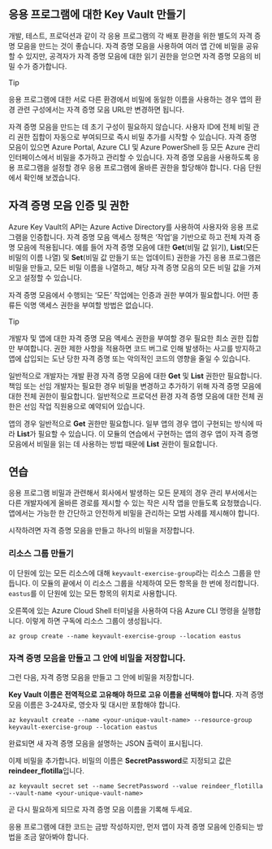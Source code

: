 ## <a name="creating-key-vaults-for-your-applications"></a>응용 프로그램에 대한 Key Vault 만들기

개발, 테스트, 프로덕션과 같이 각 응용 프로그램의 각 배포 환경을 위한 별도의 자격 증명 모음을 만드는 것이 좋습니다. 자격 증명 모음을 사용하여 여러 앱 간에 비밀을 공유할 수 있지만, 공격자가 자격 증명 모음에 대한 읽기 권한을 얻으면 자격 증명 모음의 비밀 수가 증가합니다.

> [!TIP]
> 응용 프로그램에 대한 서로 다른 환경에서 비밀에 동일한 이름을 사용하는 경우 앱의 환경 관련 구성에서는 자격 증명 모음 URL만 변경하면 됩니다.

자격 증명 모음을 만드는 데 초기 구성이 필요하지 않습니다. 사용자 ID에 전체 비밀 관리 권한 집합이 자동으로 부여되므로 즉시 비밀 추가를 시작할 수 있습니다. 자격 증명 모음이 있으면 Azure Portal, Azure CLI 및 Azure PowerShell 등 모든 Azure 관리 인터페이스에서 비밀을 추가하고 관리할 수 있습니다. 자격 증명 모음을 사용하도록 응용 프로그램을 설정할 경우 응용 프로그램에 올바른 권한을 할당해야 합니다. 다음 단원에서 확인해 보겠습니다.

## <a name="vault-authentication-and-permissions"></a>자격 증명 모음 인증 및 권한

Azure Key Vault의 API는 Azure Active Directory를 사용하여 사용자와 응용 프로그램을 인증합니다. 자격 증명 모음 액세스 정책은 ‘작업’을 기반으로 하고 전체 자격 증명 모음에 적용됩니다. 예를 들어 자격 증명 모음에 대한 **Get**(비밀 값 읽기), **List**(모든 비밀의 이름 나열) 및 **Set**(비밀 값 만들기 또는 업데이트) 권한을 가진 응용 프로그램은 비밀을 만들고, 모든 비밀 이름을 나열하고, 해당 자격 증명 모음의 모든 비밀 값을 가져오고 설정할 수 있습니다.

자격 증명 모음에서 수행되는 ‘모든’ 작업에는 인증과 권한 부여가 필요합니다. 어떤 종류든 익명 액세스 권한을 부여할 방법은 없습니다.

> [!TIP]
> 개발자 및 앱에 대한 자격 증명 모음 액세스 권한을 부여할 경우 필요한 최소 권한 집합만 부여합니다. 권한 제한 사항을 적용하면 코드 버그로 인해 발생하는 사고를 방지하고 앱에 삽입되는 도난 당한 자격 증명 또는 악의적인 코드의 영향을 줄일 수 있습니다.

일반적으로 개발자는 개발 환경 자격 증명 모음에 대한 **Get** 및 **List** 권한만 필요합니다. 책임 또는 선임 개발자는 필요한 경우 비밀을 변경하고 추가하기 위해 자격 증명 모음에 대한 전체 권한이 필요합니다. 일반적으로 프로덕션 환경 자격 증명 모음에 대한 전체 권한은 선임 작업 직원용으로 예약되어 있습니다.

앱의 경우 일반적으로 **Get** 권한만 필요합니다. 일부 앱의 경우 앱이 구현되는 방식에 따라 **List**가 필요할 수 있습니다. 이 모듈의 연습에서 구현하는 앱의 경우 앱이 자격 증명 모음에서 비밀을 읽는 데 사용하는 방법 때문에 **List** 권한이 필요합니다.

## <a name="exercise"></a>연습

응용 프로그램 비밀과 관련해서 회사에서 발생하는 모든 문제의 경우 관리 부서에서는 다른 개발자에게 올바른 경로를 제시할 수 있는 작은 시작 앱을 만들도록 요청했습니다. 앱에서는 가능한 한 간단하고 안전하게 비밀을 관리하는 모범 사례를 제시해야 합니다.

시작하려면 자격 증명 모음을 만들고 하나의 비밀을 저장합니다.

### <a name="create-a-resource-group"></a>리소스 그룹 만들기

이 단원에 있는 모든 리소스에 대해 `keyvault-exercise-group`라는 리소스 그룹을 만듭니다. 이 모듈의 끝에서 이 리소스 그룹을 삭제하여 모든 항목을 한 번에 정리합니다. `eastus`를 이 단원에 있는 모든 항목의 위치로 사용합니다.

오른쪽에 있는 Azure Cloud Shell 터미널을 사용하여 다음 Azure CLI 명령을 실행합니다. 이렇게 하면 구독에 리소스 그룹이 생성됩니다.

```azurecli
az group create --name keyvault-exercise-group --location eastus
```

### <a name="create-the-vault-and-store-the-secret-in-it"></a>자격 증명 모음을 만들고 그 안에 비밀을 저장합니다.

그런 다음, 자격 증명 모음을 만들고 그 안에 비밀을 저장합니다.

**Key Vault 이름은 전역적으로 고유해야 하므로 고유 이름을 선택해야 합니다**. 자격 증명 모음 이름은 3-24자로, 영숫자 및 대시만 포함해야 합니다.

```azurecli
az keyvault create --name <your-unique-vault-name> --resource-group keyvault-exercise-group --location eastus
```

완료되면 새 자격 증명 모음을 설명하는 JSON 출력이 표시됩니다.

이제 비밀을 추가합니다. 비밀의 이름은 **SecretPassword**로 지정되고 값은 **reindeer_flotilla**입니다.

```azurecli
az keyvault secret set --name SecretPassword --value reindeer_flotilla --vault-name <your-unique-vault-name>
```

곧 다시 필요하게 되므로 자격 증명 모음 이름을 기록해 두세요.

응용 프로그램에 대한 코드는 금방 작성하지만, 먼저 앱이 자격 증명 모음에 인증되는 방법을 조금 알아봐야 합니다.